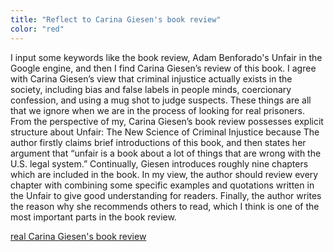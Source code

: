 ```yaml
---
title: "Reflect to Carina Giesen's book review"
color: "red"
---
```



<div class="context">
  <p>I input some keywords like the book review, Adam Benforado's Unfair in the Google engine, 
  and then I find Carina Giesen’s review of this book.  I agree with Carina Giesen’s view that
  criminal injustice actually exists in the society, including bias and false labels in people 
  minds, coercionary confession, and using a mug shot to judge suspects. These things are all that
  we ignore when we are in the process of looking for real prisoners. From the perspective of my, 
  Carina Giesen’s book review possesses explicit structure about Unfair: The New Science of Criminal
  Injustice because The author firstly claims brief introductions of this book, and then states her argument
  that “unfair is a book about a lot of things that are wrong with the U.S. legal system.” Continually, Giesen
  introduces roughly nine chapters which are included in the book. In my view, the author should review every 
  chapter with combining some specific examples and quotations written in the Unfair to give good understanding
  for readers. Finally, the author writes the reason why she recommends others to read, which I think is one of 
  the most important parts in the book review.</p>
</div>

[real Carina Giesen's book review](http://www.in-mind.org/book-reviews/unfair-the-new-science-of-criminal-injustice)

